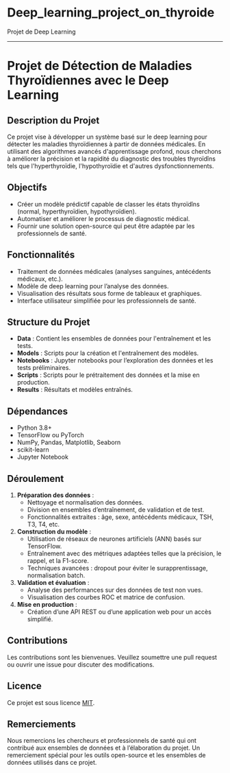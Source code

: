# Deep_learning_project_on_thyroide
Projet de Deep Learning




---

# Projet de Détection de Maladies Thyroïdiennes avec le Deep Learning

## Description du Projet

Ce projet vise à développer un système basé sur le deep learning pour détecter les maladies thyroïdiennes à partir de données médicales. En utilisant des algorithmes avancés d'apprentissage profond, nous cherchons à améliorer la précision et la rapidité du diagnostic des troubles thyroïdîns tels que l'hyperthyroïdie, l'hypothyroïdie et d'autres dysfonctionnements.

## Objectifs

- Créer un modèle prédictif capable de classer les états thyroïdîns (normal, hyperthyroïdien, hypothyroïdien).
- Automatiser et améliorer le processus de diagnostic médical.
- Fournir une solution open-source qui peut être adaptée par les professionnels de santé.

## Fonctionnalités

- Traitement de données médicales (analyses sanguines, antécédents médicaux, etc.).
- Modèle de deep learning pour l’analyse des données.
- Visualisation des résultats sous forme de tableaux et graphiques.
- Interface utilisateur simplifiée pour les professionnels de santé.

## Structure du Projet

- **Data** : Contient les ensembles de données pour l'entraînement et les tests.
- **Models** : Scripts pour la création et l'entraînement des modèles.
- **Notebooks** : Jupyter notebooks pour l’exploration des données et les tests préliminaires.
- **Scripts** : Scripts pour le prétraitement des données et la mise en production.
- **Results** : Résultats et modèles entraînés.

## Dépendances

- Python 3.8+
- TensorFlow ou PyTorch
- NumPy, Pandas, Matplotlib, Seaborn
- scikit-learn
- Jupyter Notebook



## Déroulement

1. **Préparation des données** :
   - Nettoyage et normalisation des données.
   - Division en ensembles d’entraînement, de validation et de test.
   - Fonctionnalités extraites : âge, sexe, antécédents médicaux, TSH, T3, T4, etc.
2. **Construction du modèle** :
   - Utilisation de réseaux de neurones artificiels (ANN) basés sur TensorFlow.
   - Entraînement avec des métriques adaptées telles que la précision, le rappel, et la F1-score.
   - Techniques avancées : dropout pour éviter le surapprentissage, normalisation batch.
3. **Validation et évaluation** :
   - Analyse des performances sur des données de test non vues.
   - Visualisation des courbes ROC et matrice de confusion.
4. **Mise en production** :
   - Création d’une API REST ou d’une application web pour un accès simplifié.

## Contributions

Les contributions sont les bienvenues. Veuillez soumettre une pull request ou ouvrir une issue pour discuter des modifications.

## Licence

Ce projet est sous licence [MIT](LICENSE).

## Remerciements

Nous remercions les chercheurs et professionnels de santé qui ont contribué aux ensembles de données et à l’élaboration du projet. Un remerciement spécial pour les outils open-source et les ensembles de données utilisés dans ce projet.
